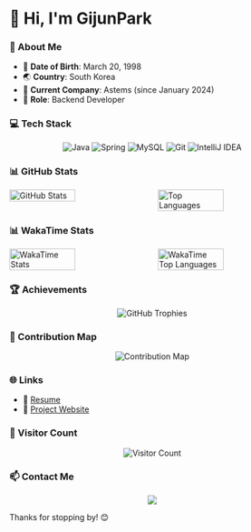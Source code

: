 # 👋 Hi, I'm GijunPark

### 📝 About Me
- 🎂 **Date of Birth**: March 20, 1998
- 🌏 **Country**: South Korea
- 🏢 **Current Company**: Astems (since January 2024)
- 💼 **Role**: Backend Developer

### 💻 Tech Stack
<p align="center">
  <img src="https://img.shields.io/badge/Java-007396?style=for-the-badge&logo=java&logoColor=white" alt="Java" />
  <img src="https://img.shields.io/badge/Spring-6DB33F?style=for-the-badge&logo=spring&logoColor=white" alt="Spring" />
  <img src="https://img.shields.io/badge/MySQL-4479A1?style=for-the-badge&logo=mysql&logoColor=white" alt="MySQL" />
  <img src="https://img.shields.io/badge/Git-F05032?style=for-the-badge&logo=git&logoColor=white" alt="Git" />
  <img src="https://img.shields.io/badge/IntelliJ_IDEA-000000?style=for-the-badge&logo=intellij-idea&logoColor=white" alt="IntelliJ IDEA" />
</p>

### 📊 GitHub Stats
<div style="display: flex; justify-content: center; gap: 20px;">
  <img src="https://github-readme-stats.vercel.app/api?username=GijunPark&show_icons=true&theme=default&hide_border=true&text_color=808080&title_color=000000&icon_color=000000" alt="GitHub Stats" width="48%" />
  <img src="https://github-readme-stats.vercel.app/api/top-langs/?username=GijunPark&layout=compact&theme=default&hide_border=true&text_color=808080&title_color=000000" alt="Top Languages" width="48%" />
</div>

### 📊 WakaTime Stats
<div style="display: flex; justify-content: center; gap: 20px;">
  <img src="https://github-readme-stats.vercel.app/api/wakatime?username=GijunPark&api_key=waka_e1c5461f-6b16-4c99-8f81-c75d7b6fc570&theme=default&hide_border=true&text_color=808080&title_color=000000&icon_color=000000" alt="WakaTime Stats" width="48%" />
  <img src="https://github-readme-stats.vercel.app/api/wakatime?username=GijunPark&api_key=waka_e1c5461f-6b16-4c99-8f81-c75d7b6fc570&layout=compact&theme=default&hide_border=true&text_color=808080&title_color=000000" alt="WakaTime Top Languages" width="48%" />
</div>

### 🏆 Achievements
<p align="center">
  <img src="https://github-profile-trophy.vercel.app/?username=GijunPark&theme=default&no-frame=true&margin-w=15" alt="GitHub Trophies" />
</p>

### 🌟 Contribution Map
<p align="center">
  <img src="https://github-profile-summary-cards.vercel.app/api/cards/profile-details?username=GijunPark&theme=default" alt="Contribution Map" />
</p>

### 🌐 Links
- 📄 [Resume](https://resume.olm.life)
- 🔗 [Project Website](https://olm.life)

### 👀 Visitor Count
<p align="center">
  <img src="https://komarev.com/ghpvc/?username=GijunPark&style=for-the-badge&color=blueviolet" alt="Visitor Count" />
</p>

### 📫 Contact Me
<p align="center">
  <a href="mailto:tpgj98@naver.com"><img src="https://img.shields.io/badge/Email-tpgj98@naver.com-0078D4?style=for-the-badge&logo=gmail&logoColor=white" /></a>
</p>

Thanks for stopping by! 😊
